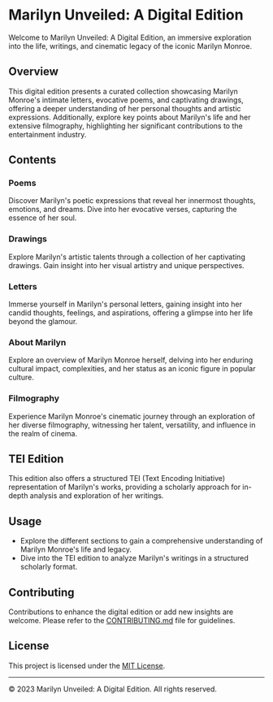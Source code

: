 # Marilyn Unveiled: A Digital Edition

Welcome to Marilyn Unveiled: A Digital Edition, an immersive exploration into the life, writings, and cinematic legacy of the iconic Marilyn Monroe.

## Overview

This digital edition presents a curated collection showcasing Marilyn Monroe's intimate letters, evocative poems, and captivating drawings, offering a deeper understanding of her personal thoughts and artistic expressions. Additionally, explore key points about Marilyn's life and her extensive filmography, highlighting her significant contributions to the entertainment industry.

## Contents

### Poems
Discover Marilyn's poetic expressions that reveal her innermost thoughts, emotions, and dreams. Dive into her evocative verses, capturing the essence of her soul.

### Drawings
Explore Marilyn's artistic talents through a collection of her captivating drawings. Gain insight into her visual artistry and unique perspectives.

### Letters
Immerse yourself in Marilyn's personal letters, gaining insight into her candid thoughts, feelings, and aspirations, offering a glimpse into her life beyond the glamour.

### About Marilyn
Explore an overview of Marilyn Monroe herself, delving into her enduring cultural impact, complexities, and her status as an iconic figure in popular culture.

### Filmography
Experience Marilyn Monroe's cinematic journey through an exploration of her diverse filmography, witnessing her talent, versatility, and influence in the realm of cinema.

## TEI Edition
This edition also offers a structured TEI (Text Encoding Initiative) representation of Marilyn's works, providing a scholarly approach for in-depth analysis and exploration of her writings.

## Usage
- Explore the different sections to gain a comprehensive understanding of Marilyn Monroe's life and legacy.
- Dive into the TEI edition to analyze Marilyn's writings in a structured scholarly format.

## Contributing
Contributions to enhance the digital edition or add new insights are welcome. Please refer to the [CONTRIBUTING.md](CONTRIBUTING.md) file for guidelines.

## License
This project is licensed under the [MIT License](LICENSE).

---

&copy; 2023 Marilyn Unveiled: A Digital Edition. All rights reserved.
